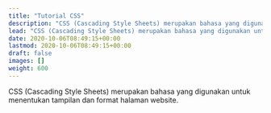 ```yaml
---
title: "Tutorial CSS"
description: "CSS (Cascading Style Sheets) merupakan bahasa yang digunakan untuk menentukan tampilan dan format halaman website."
lead: "CSS (Cascading Style Sheets) merupakan bahasa yang digunakan untuk menentukan tampilan dan format halaman website."
date: 2020-10-06T08:49:15+00:00
lastmod: 2020-10-06T08:49:15+00:00
draft: false
images: []
weight: 600
---
```

CSS (Cascading Style Sheets) merupakan bahasa yang digunakan untuk menentukan tampilan dan format halaman website.
